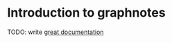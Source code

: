 # Introduction to graphnotes

TODO: write [great documentation](http://jacobian.org/writing/what-to-write/)
